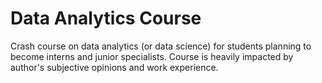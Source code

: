 # Data Analytics Course
Crash course on data analytics (or data science) for students planning to become interns and junior specialists. Course is heavily impacted by author's subjective opinions and work experience.
